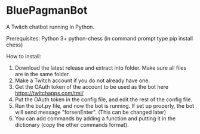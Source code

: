 # BluePagmanBot
A Twitch chatbot running in Python. 

Prerequisites: 
Python 3+
python-chess (in command prompt type pip install chess)

How to install: 

1. Download the latest release and extract into folder. Make sure all files are in the same folder.
2. Make a Twitch account if you do not already have one.
3. Get the OAuth token of the account to be used as the bot here https://twitchapps.com/tmi/
4. Put the OAuth token in the config file, and edit the rest of the config file.
5. Run the bot.py file, and now the bot is running. If set up properly, the bot will send message "forsenEnter". (This can be changed later)
6. You can add commands by adding a function and putting it in the dictionary (copy the other commands format).

